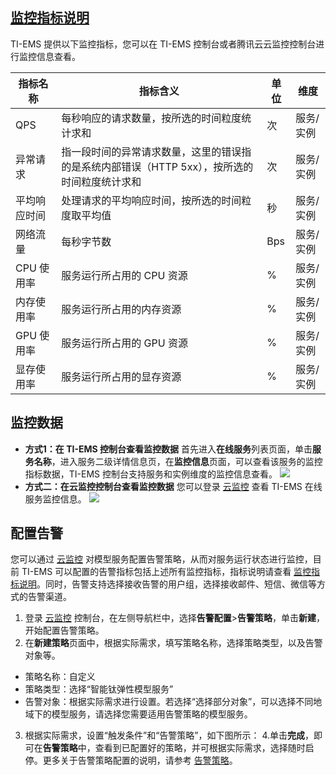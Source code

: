## [监控指标说明](id:spany)
TI-EMS 提供以下监控指标，您可以在 TI-EMS 控制台或者腾讯云云监控控制台进行监控信息查看。

| 指标名称 | 指标含义 |    单位|维度         |
| -------------------- | ------------- |---|---|
| QPS   | 每秒响应的请求数量，按所选的时间粒度统计求和 |次|服务/实例 | 
|异常请求|指一段时间的异常请求数量，这里的错误指的是系统内部错误（HTTP 5xx），按所选的时间粒度统计求和|次|服务/实例|
|平均响应时间|处理请求的平均响应时间，按所选的时间粒度取平均值|秒|服务/实例|
|网络流量|每秒字节数|Bps|服务/实例|
|CPU 使用率|服务运行所占用的 CPU 资源|%|服务/实例|
|内存使用率|服务运行所占用的内存资源|%|服务/实例|
|GPU 使用率|服务运行所占用的 GPU 资源|%|服务/实例|
|显存使用率|服务运行所占用的显存资源|%|服务/实例|

## 监控数据
- **方式1：在 TI-EMS 控制台查看监控数据**
首先进入**在线服务**列表页面，单击**服务名称**，进入服务二级详情信息页，在**监控信息**页面，可以查看该服务的监控指标数据，TI-EMS 控制台支持服务和实例维度的监控信息查看。
![](https://main.qcloudimg.com/raw/d6a682c4e1fb5f7290d308173d87b546.png)
- **方式二：在云监控控制台查看监控数据**
您可以登录 [云监控](https://console.cloud.tencent.com/monitor/product/tiems) 查看 TI-EMS 在线服务监控信息。
![](https://main.qcloudimg.com/raw/e3f3fa443109bd0a54102447cde72641.png)

## 配置告警
您可以通过 [云监控](https://console.cloud.tencent.com/monitor/policylist) 对模型服务配置告警策略，从而对服务运行状态进行监控，目前 TI-EMS 可以配置的告警指标包括上述所有监控指标，指标说明请查看 [监控指标说明](#spany)。同时，告警支持选择接收告警的用户组，选择接收邮件、短信、微信等方式的告警渠道。
1. 登录 [云监控](https://console.cloud.tencent.com/monitor/policylist) 控制台，在左侧导航栏中，选择**告警配置**>**告警策略**，单击**新建**，开始配置告警策略。
2. 在**新建策略**页面中，根据实际需求，填写策略名称，选择策略类型，以及告警对象等。
 - 策略名称：自定义
 - 策略类型：选择“智能钛弹性模型服务”
 - 告警对象：根据实际需求进行设置。若选择“选择部分对象”，可以选择不同地域下的模型服务，请选择您需要适用告警策略的模型服务。
3. 根据实际需求，设置“触发条件”和“告警策略”，如下图所示： 
4.单击**完成**，即可在**告警策略**中，查看到已配置好的策略，并可根据实际需求，选择随时启停。更多关于告警策略配置的说明，请参考 [告警策略](https://cloud.tencent.com/document/product/248/6126)。



